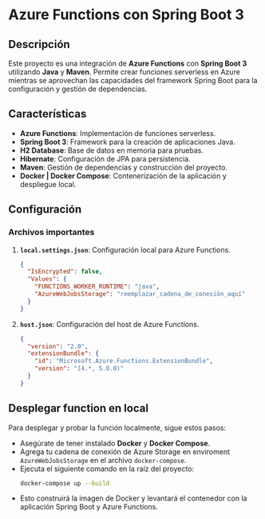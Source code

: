 # Azure Functions con Spring Boot 3

## Descripción

Este proyecto es una integración de **Azure Functions** con **Spring Boot 3** utilizando **Java** y **Maven**. Permite crear funciones serverless en Azure mientras se aprovechan las capacidades del framework Spring Boot para la configuración y gestión de dependencias.

## Características

- **Azure Functions**: Implementación de funciones serverless.
- **Spring Boot 3**: Framework para la creación de aplicaciones Java.
- **H2 Database**: Base de datos en memoria para pruebas.
- **Hibernate**: Configuración de JPA para persistencia.
- **Maven**: Gestión de dependencias y construcción del proyecto.
- **Docker | Docker Compose**: Contenerización de la aplicación y despliegue local.

## Configuración

### Archivos importantes

1. **`local.settings.json`**: Configuración local para Azure Functions.
   ```json
   {
     "IsEncrypted": false,
     "Values": {
       "FUNCTIONS_WORKER_RUNTIME": "java",
       "AzureWebJobsStorage": "reemplazar_cadena_de_conexión_aquí"
     }
   }
2. **`host.json`**: Configuración del host de Azure Functions.
   ```json
   {
     "version": "2.0",
     "extensionBundle": {
       "id": "Microsoft.Azure.Functions.ExtensionBundle",
       "version": "[4.*, 5.0.0)"
     }
   }

## Desplegar function en local
Para desplegar y probar la función localmente, sigue estos pasos:
- Asegúrate de tener instalado **Docker** y **Docker Compose**.
- Agrega tu cadena de conexión de Azure Storage en enviroment `AzureWebJobsStorage` en el archivo `docker-compose`.
- Ejecuta el siguiente comando en la raíz del proyecto:
  ```bash
  docker-compose up --build
  ```
- Esto construirá la imagen de Docker y levantará el contenedor con la aplicación Spring Boot y Azure Functions.